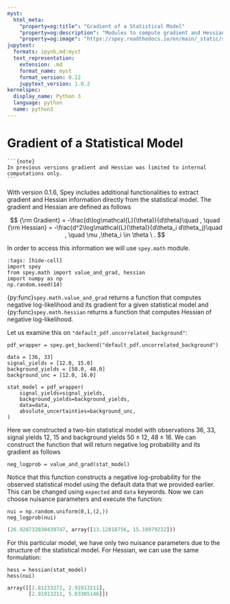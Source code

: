 ```yaml
---
myst:
  html_meta:
    "property=og:title": "Gradient of a Statistical Model"
    "property=og:description": "Modules to compute gradient and Hessian of negative log-probabilities"
    "property=og:image": "https://spey.readthedocs.io/en/main/_static/spey-logo.png"
jupytext:
  formats: ipynb,md:myst
  text_representation:
    extension: .md
    format_name: myst
    format_version: 0.12
    jupytext_version: 1.8.2
kernelspec:
  display_name: Python 3
  language: python
  name: python3
---
```


# Gradient of a Statistical Model

````{margin}
```{note}
In previous versions gradient and Hessian was limited to internal computations only.
```
````

With version 0.1.6, Spey includes additional functionalities to extract gradient and Hessian information directly from the statistical model. The gradient and Hessian are defined as follows

$$
{\rm Gradient} = -\frac{d\log\mathcal{L}(\theta)}{d\theta}\quad , \quad {\rm Hessian} = -\frac{d^2\log\mathcal{L}(\theta)}{d\theta_i d\theta_j}\quad , \quad \mu ,\theta_i \in \theta \ .
$$

In order to access this information we will use `spey.math` module.

```{code-cell} ipython3
:tags: [hide-cell]
import spey
from spey.math import value_and_grad, hessian
import numpy as np
np.random.seed(14)
```

{py:func}`spey.math.value_and_grad` returns a function that computes negative log-likelihood and its gradient for a given statistical model and {py:func}`spey.math.hessian` returns a function that computes Hessian of negative log-likelihood.

Let us examine this on ``"default_pdf.uncorrelated_background"``:

```{code-cell} ipython3
pdf_wrapper = spey.get_backend("default_pdf.uncorrelated_background")

data = [36, 33]
signal_yields = [12.0, 15.0]
background_yields = [50.0, 48.0]
background_unc = [12.0, 16.0]

stat_model = pdf_wrapper(
    signal_yields=signal_yields,
    background_yields=background_yields,
    data=data,
    absolute_uncertainties=background_unc,
)
```

Here we constructed a two-bin statistical model with observations $36,\ 33$, signal yields $12,\ 15$ and background yields $50\pm12,\ 48\pm16$. We can construct the function that will return negative log probability and its gradient as follows

```{code-cell} ipython3
neg_logprob = value_and_grad(stat_model)
```

Notice that this function constructs a negative log-probability for the observed statistical model using the default data that we provided earlier. This can be changed using ``expected`` and ``data`` keywords. Now we can choose nuisance parameters and execute the function:

```{code-cell} ipython3
nui = np.random.uniform(0,1,(2,))
neg_logprob(nui)
```

```python
(26.928732030439747, array([13.12818756, 15.18979232]))
```

For this particular model, we have only two nuisance parameters due to the structure of the statistical model. For Hessian, we can use the same formulation:

```{code-cell} ipython3
hess = hessian(stat_model)
hess(nui)
```

```python
array([[2.81233272, 2.91913211],
       [2.91913211, 5.03305146]])
```
